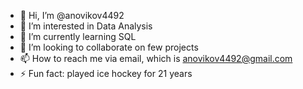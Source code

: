 - 👋 Hi, I’m @anovikov4492
- 👀 I’m interested in Data Analysis
- 🌱 I’m currently learning SQL
- 💞️ I’m looking to collaborate on few projects
- 📫 How to reach me via email, which is anovikov4492@gmail.com
- ⚡ Fun fact: played ice hockey for 21 years

<!---
anovikov4492/anovikov4492 is a ✨ special ✨ repository because its `README.md` (this file) appears on your GitHub profile.
You can click the Preview link to take a look at your changes.
--->
